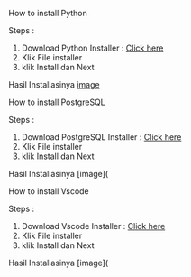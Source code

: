 How to install Python

Steps :

1. Download Python Installer : [Click here](https://www.python.org/downloads/)
2. Klik File installer
3. klik Install dan Next

Hasil Installasinya
[image](https://drive.google.com/file/d/1iyhzbDSqieuanhoXg8mDToIJbRqzBNyO/view?usp=share_link)

How to install PostgreSQL

Steps :

1. Download PostgreSQL Installer : [Click here](https://www.enterprisedb.com/download-postgresql-binaries)
2. Klik File installer
3. klik Install dan Next

Hasil Installasinya
[image](

How to install Vscode

Steps :

1. Download Vscode Installer : [Click here](https://code.visualstudio.com/download)
2. Klik File installer
3. klik Install dan Next

Hasil Installasinya
[image](
